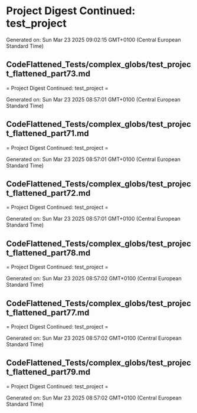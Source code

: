 # Project Digest Continued: test_project
Generated on: Sun Mar 23 2025 09:02:15 GMT+0100 (Central European Standard Time)


## CodeFlattened_Tests/complex_globs/test_project_flattened_part73.md <a id="test_project_flattened_part73_md"></a>

= Project Digest Continued: test_project =

Generated on: Sun Mar 23 2025 08:57:01 GMT+0100 (Central European Standard Time)
## CodeFlattened_Tests/complex_globs/test_project_flattened_part71.md <a id="test_project_flattened_part71_md"></a>

= Project Digest Continued: test_project =

Generated on: Sun Mar 23 2025 08:57:01 GMT+0100 (Central European Standard Time)
## CodeFlattened_Tests/complex_globs/test_project_flattened_part72.md <a id="test_project_flattened_part72_md"></a>

= Project Digest Continued: test_project =

Generated on: Sun Mar 23 2025 08:57:01 GMT+0100 (Central European Standard Time)
## CodeFlattened_Tests/complex_globs/test_project_flattened_part78.md <a id="test_project_flattened_part78_md"></a>

= Project Digest Continued: test_project =

Generated on: Sun Mar 23 2025 08:57:02 GMT+0100 (Central European Standard Time)
## CodeFlattened_Tests/complex_globs/test_project_flattened_part77.md <a id="test_project_flattened_part77_md"></a>

= Project Digest Continued: test_project =

Generated on: Sun Mar 23 2025 08:57:02 GMT+0100 (Central European Standard Time)
## CodeFlattened_Tests/complex_globs/test_project_flattened_part79.md <a id="test_project_flattened_part79_md"></a>

= Project Digest Continued: test_project =

Generated on: Sun Mar 23 2025 08:57:02 GMT+0100 (Central European Standard Time)